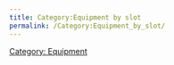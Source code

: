```yaml
---
title: Category:Equipment by slot
permalink: /Category:Equipment_by_slot/
---
```


[Category: Equipment](Category:_Equipment "wikilink")